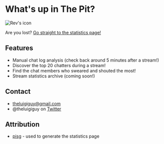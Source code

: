 # What's up in The Pit?
![Rev's icon](http://i.imgur.com/y9Xzaah.png)

Are you lost? [Go straight to the statistics page!](https://theluigiguy.github.io/RevChatStats/)

## Features
* Manual chat log analysis (check back around 5 minutes after a stream!)
* Discover the top 20 chatters during a stream!
* Find the chat members who sweared and shouted the most!
* Stream statistics archive (coming soon!)

## Contact
* [theluigiguy@gmail.com](theluigiguy@gmail.com)
* @theluigiguy on [Twitter](http://www.twitter.com/theluigiguy)

## Attribution

 * [pisg](http://pisg.sourceforge.net) - used to generate the statistics page